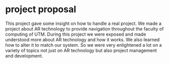 # project proposal

This project gave some insight on how to handle a real project. We made a project about AR technology to provide navigation throughout the faculty of computing of UTM. During this project we were exposed and made understood more about AR technology and how it works. We also learned how to alter it to match our system.
So we were very enlightened a lot on a variety of topics not just on AR technology but also project management and development. 
